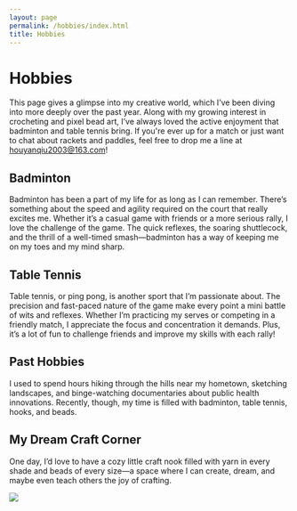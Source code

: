 ```yaml
---
layout: page
permalink: /hobbies/index.html
title: Hobbies
---
```


# Hobbies

This page gives a glimpse into my creative world, which I’ve been diving into more deeply over the past year. Along with my growing interest in crocheting and pixel bead art, I’ve always loved the active enjoyment that badminton and table tennis bring. If you're ever up for a match or just want to chat about rackets and paddles, feel free to drop me a line at houyanqiu2003@163.com!

## Badminton

Badminton has been a part of my life for as long as I can remember. There’s something about the speed and agility required on the court that really excites me. Whether it’s a casual game with friends or a more serious rally, I love the challenge of the game. The quick reflexes, the soaring shuttlecock, and the thrill of a well-timed smash—badminton has a way of keeping me on my toes and my mind sharp.

## Table Tennis

Table tennis, or ping pong, is another sport that I’m passionate about. The precision and fast-paced nature of the game make every point a mini battle of wits and reflexes. Whether I’m practicing my serves or competing in a friendly match, I appreciate the focus and concentration it demands. Plus, it’s a lot of fun to challenge friends and improve my skills with each rally!

## Past Hobbies

I used to spend hours hiking through the hills near my hometown, sketching landscapes, and binge-watching documentaries about public health innovations. Recently, though, my time is filled with badminton, table tennis, hooks, and beads.

## My Dream Craft Corner

One day, I’d love to have a cozy little craft nook filled with yarn in every shade and beads of every size—a space where I can create, dream, and maybe even teach others the joy of crafting.

<div>
<img src="/images/craftcorner.jpg">
</div>

